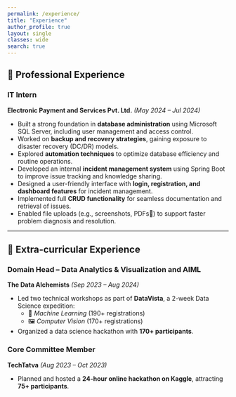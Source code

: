 ```yaml
---
permalink: /experience/
title: "Experience"
author_profile: true
layout: single
classes: wide
search: true
---
```


## 💼 Professional Experience

### **IT Intern**  
**Electronic Payment and Services Pvt. Ltd.** *(May 2024 – Jul 2024)*  
- Built a strong foundation in **database administration** using Microsoft SQL Server, including user management and access control.  
- Worked on **backup and recovery strategies**, gaining exposure to disaster recovery (DC/DR) models.  
- Explored **automation techniques** to optimize database efficiency and routine operations.  
- Developed an internal **incident management system** using Spring Boot to improve issue tracking and knowledge sharing.  
- Designed a user-friendly interface with **login, registration, and dashboard features** for incident management.  
- Implemented full **CRUD functionality** for seamless documentation and retrieval of issues.  
- Enabled file uploads (e.g., screenshots, PDFs📎) to support faster problem diagnosis and resolution.

---

## 🌟 Extra-curricular Experience

### **Domain Head – Data Analytics & Visualization and AIML**  
**The Data Alchemists** *(Sep 2023 – Aug 2024)*  
- Led two technical workshops as part of **DataVista**, a 2-week Data Science expedition:  
  - 🧠 *Machine Learning* (190+ registrations)  
  - 🖼️ *Computer Vision* (170+ registrations)  
- Organized a data science hackathon with **170+ participants**.

### **Core Committee Member**  
**TechTatva** *(Aug 2023 – Oct 2023)*  
- Planned and hosted a **24-hour online hackathon on Kaggle**, attracting **75+ participants**.


